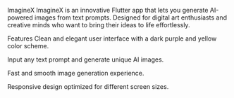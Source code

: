 ImagineX
ImagineX is an innovative Flutter app that lets you generate AI-powered images from text prompts. Designed for digital art enthusiasts and creative minds who want to bring their ideas to life effortlessly.

Features
Clean and elegant user interface with a dark purple and yellow color scheme.

Input any text prompt and generate unique AI images.

Fast and smooth image generation experience.

Responsive design optimized for different screen sizes.